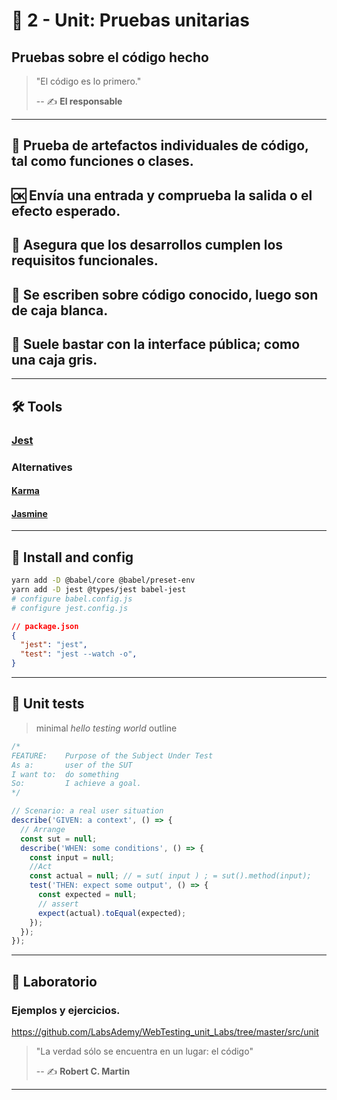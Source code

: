 # 🔬 2 - Unit: Pruebas unitarias

## Pruebas sobre el código hecho

>"El código es lo primero."
>
> -- ✍️ **El responsable**

---

## 🦄 Prueba de artefactos individuales de código, tal como **funciones o clases.**

## 🆗 Envía una entrada y comprueba **la salida o el efecto esperado.**

## 👥 Asegura que los desarrollos cumplen los **requisitos funcionales.**

## 📖 Se escriben sobre código conocido, luego son de **caja blanca.**

## 📓 Suele bastar con la interface pública; como una **caja gris.**

---

## 🛠 Tools

### [Jest](https://jestjs.io/)

### Alternatives

#### [Karma](https://karma-runner.github.io/2.0/index.html)

#### [Jasmine](https://jasmine.github.io/)

---

## 🚀 Install and config

```bash
yarn add -D @babel/core @babel/preset-env
yarn add -D jest @types/jest babel-jest
# configure babel.config.js
# configure jest.config.js
```

```json
// package.json
{
  "jest": "jest",
  "test": "jest --watch -o",
}
```

---

## 🔬 Unit tests

> minimal _hello testing world_ outline

```js
/*
FEATURE:    Purpose of the Subject Under Test
As a:       user of the SUT
I want to:  do something
So:         I achieve a goal.
*/

// Scenario: a real user situation
describe('GIVEN: a context', () => {
  // Arrange
  const sut = null;
  describe('WHEN: some conditions', () => {
    const input = null;
    //Act
    const actual = null; // = sut( input ) ; = sut().method(input);
    test('THEN: expect some output', () => {
      const expected = null;
      // assert
      expect(actual).toEqual(expected);
    });
  });
});

```
---

## 📝 Laboratorio

### Ejemplos y ejercicios.

https://github.com/LabsAdemy/WebTesting_unit_Labs/tree/master/src/unit

> "La verdad sólo se encuentra en un lugar: el código"
>
> -- ✍️ **Robert C. Martin**

---
